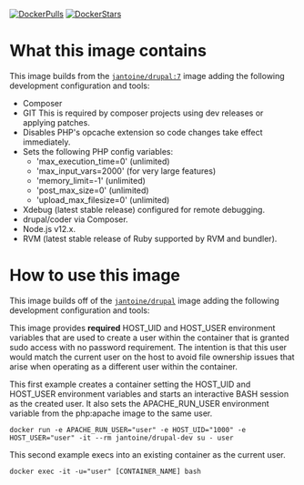 [![DockerPulls](https://img.shields.io/docker/pulls/jantoine/drupal-dev.svg)](https://registry.hub.docker.com/u/jantoine/drupal-dev/)
[![DockerStars](https://img.shields.io/docker/stars/jantoine/drupal-dev.svg)](https://registry.hub.docker.com/u/jantoine/drupal-dev/)

# What this image contains

This image builds from the [`jantoine/drupal:7`](https://hub.docker.com/r/jantoine/drupal/) image adding the following development configuration and tools:

* Composer
* GIT
  This is required by composer projects using dev releases or applying patches.
* Disables PHP's opcache extension so code changes take effect immediately.
* Sets the following PHP config variables:
  * 'max_execution_time=0' (unlimited)
  * 'max_input_vars=2000' (for very large features)
  * 'memory_limit=-1' (unlimited)
  * 'post_max_size=0' (unlimited)
  * 'upload_max_filesize=0' (unlimited)
* Xdebug (latest stable release) configured for remote debugging.
* drupal/coder via Composer.
* Node.js v12.x.
* RVM (latest stable release of Ruby supported by RVM and bundler).

# How to use this image

This image builds off of the [`jantoine/drupal`](https://hub.docker.com/r/jantoine/drupal/) image adding the following development configuration and tools:

This image provides **required** HOST_UID and HOST_USER environment variables that are used to create a user within the container that is granted sudo access with no password requirement. The intention is that this user would match the current user on the host to avoid file ownership issues that arise when operating as a different user within the container.

This first example creates a container setting the HOST_UID and HOST_USER environment variables and starts an interactive BASH session as the created user. It also sets the APACHE_RUN_USER environment variable from the php:apache image to the same user.

```
docker run -e APACHE_RUN_USER="user" -e HOST_UID="1000" -e HOST_USER="user" -it --rm jantoine/drupal-dev su - user
```

This second example execs into an existing container as the current user.

```
docker exec -it -u="user" [CONTAINER_NAME] bash
```
